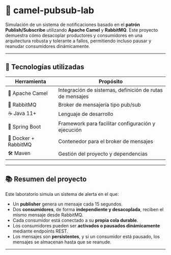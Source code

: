 # 📨 camel-pubsub-lab

Simulación de un sistema de notificaciones basado en el **patrón Publish/Subscribe** utilizando **Apache Camel** y **RabbitMQ**. Este proyecto demuestra cómo desacoplar productores y consumidores en una arquitectura robusta y tolerante a fallos, permitiendo incluso pausar y reanudar consumidores dinámicamente.

---

## 🚀 Tecnologías utilizadas

| Herramienta           | Propósito                                                |
|------------------------|----------------------------------------------------------|
| 🐪 Apache Camel        | Integración de sistemas, definición de rutas de mensajes |
| 🐇 RabbitMQ            | Broker de mensajería tipo pub/sub                        |
| ☕ Java 11+             | Lenguaje de desarrollo                                   |
| 🧪 Spring Boot         | Framework para facilitar configuración y ejecución       |
| 🐳 Docker + RabbitMQ   | Contenedor para el broker de mensajes                    |
| 🛠 Maven               | Gestión del proyecto y dependencias                      |

---

## 📚 Resumen del proyecto

Este laboratorio simula un sistema de alerta en el que:

- Un **publisher** genera un mensaje cada 15 segundos.
- Dos **consumidores**, de forma **independiente y desacoplada**, reciben el mismo mensaje desde RabbitMQ.
- Cada consumidor está conectado a su **propia cola durable**.
- Los consumidores pueden ser **activados o pausados dinámicamente** mediante endpoints REST.
- Los mensajes son **persistentes**, y si un consumidor está pausado, los mensajes se almacenan hasta que se reanude.

---
